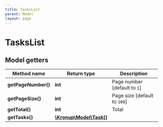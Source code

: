 ```yaml
---
title: TasksList
parent: Model
layout: page
---
```


# TasksList

## Model getters

Method name | Return type | Description
------------ | ------------- | -------------
**getPageNumber()** | **int** | Page number [default to `1`]
**getPageSize()** | **int** | Page size [default to `100`]
**getTotal()** | **int** | Total
**getTasks()** | [**\Kronup\Model\Task[]**](../Task) | 

